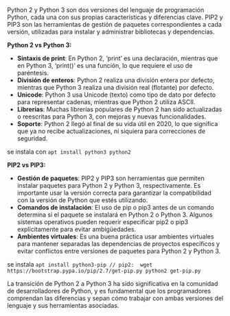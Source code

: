 Python 2 y Python 3 son dos versiones del lenguaje de programación Python, cada una con sus propias características y diferencias clave. PIP2 y PIP3 son las herramientas de gestión de paquetes correspondientes a cada versión, utilizadas para instalar y administrar bibliotecas y dependencias.

**Python 2 vs Python 3:**

- **Sintaxis de print**: En Python 2, ‘print’ es una declaración, mientras que en Python 3, ‘print()’ es una función, lo que requiere el uso de paréntesis.
- **División de enteros**: Python 2 realiza una división entera por defecto, mientras que Python 3 realiza una división real (flotante) por defecto.
- **Unicode**: Python 3 usa Unicode (texto) como tipo de dato por defecto para representar cadenas, mientras que Python 2 utiliza ASCII.
- **Librerías**: Muchas librerías populares de Python 2 han sido actualizadas o reescritas para Python 3, con mejoras y nuevas funcionalidades.
- **Soporte**: Python 2 llegó al final de su vida útil en 2020, lo que significa que ya no recibe actualizaciones, ni siquiera para correcciones de seguridad.

se instala con `apt install python3 python2`

**PIP2 vs PIP3:**

- **Gestión de paquetes**: PIP2 y PIP3 son herramientas que permiten instalar paquetes para Python 2 y Python 3, respectivamente. Es importante usar la versión correcta para garantizar la compatibilidad con la versión de Python que estés utilizando.
- **Comandos de instalación**: El uso de pip o pip3 antes de un comando determina si el paquete se instalará en Python 2 o Python 3. Algunos sistemas operativos pueden requerir especificar pip2 o pip3 explícitamente para evitar ambigüedades.
- **Ambientes virtuales**: Es una buena práctica usar ambientes virtuales para mantener separadas las dependencias de proyectos específicos y evitar conflictos entre versiones de paquetes para Python 2 y Python 3.

se instala `apt install python3-pip // pip2:  wget https://bootstrap.pypa.io/pip/2.7/get-pip.py python2 get-pip.py`

La transición de Python 2 a Python 3 ha sido significativa en la comunidad de desarrolladores de Python, y es fundamental que los programadores comprendan las diferencias y sepan cómo trabajar con ambas versiones del lenguaje y sus herramientas asociadas.
